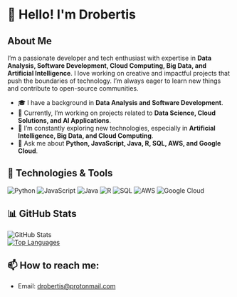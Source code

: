 <h1>👋 Hello! I'm Drobertis</h1>

<h2>About Me</h2>
<p>I’m a passionate developer and tech enthusiast with expertise in <strong>Data Analysis, Software Development, Cloud Computing, Big Data, and Artificial Intelligence</strong>. I love working on creative and impactful projects that push the boundaries of technology. I’m always eager to learn new things and contribute to open-source communities.</p>

<ul>
  <li>🎓 I have a background in <strong>Data Analysis and Software Development</strong>.</li>
  <li>💼 Currently, I’m working on projects related to <strong>Data Science, Cloud Solutions, and AI Applications</strong>.</li>
  <li>🌱 I’m constantly exploring new technologies, especially in <strong>Artificial Intelligence, Big Data, and Cloud Computing</strong>.</li>
  <li>💬 Ask me about <strong>Python, JavaScript, Java, R, SQL, AWS, and Google Cloud</strong>.</li>
</ul>

<h2>🚀 Technologies & Tools</h2>
<p>
  <img src="https://img.shields.io/badge/Python-3776AB?style=for-the-badge&logo=python&logoColor=white" alt="Python">
  <img src="https://img.shields.io/badge/JavaScript-F7DF1E?style=for-the-badge&logo=javascript&logoColor=black" alt="JavaScript">
  <img src="https://img.shields.io/badge/Java-007396?style=for-the-badge&logo=java&logoColor=white" alt="Java">
  <img src="https://img.shields.io/badge/R-276DC3?style=for-the-badge&logo=r&logoColor=white" alt="R">
  <img src="https://img.shields.io/badge/SQL-4479A1?style=for-the-badge&logo=mysql&logoColor=white" alt="SQL">
  <img src="https://img.shields.io/badge/AWS-232F3E?style=for-the-badge&logo=amazon-aws&logoColor=white" alt="AWS">
  <img src="https://img.shields.io/badge/Google%20Cloud-4285F4?style=for-the-badge&logo=google-cloud&logoColor=white" alt="Google Cloud">
</p>

<h2>📊 GitHub Stats</h2>
<p>
  <img src="https://github-readme-stats.vercel.app/api?username=Drobertis&show_icons=true&theme=radical" alt="GitHub Stats">
  <br>
  <a href="https://github.com/anuraghazra/github-readme-stats">
    <img src="https://github-readme-stats.vercel.app/api/top-langs/?username=Drobertis&layout=compact" alt="Top Languages">
  </a>
</p>

<h2>📫 How to reach me:</h2>
<ul>
  <li>Email: <a href="mailto:seu-email@example.com">drobertis@protonmail.com</a></li>
</ul>
